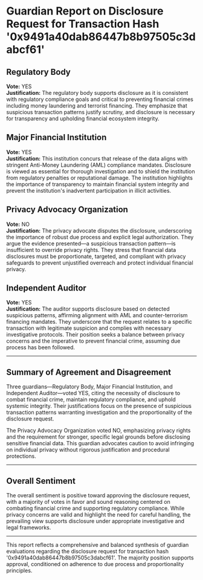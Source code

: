 # Guardian Report on Disclosure Request for Transaction Hash '0x9491a40dab86447b8b97505c3dabcf61'

## Regulatory Body  
**Vote:** YES  
**Justification:** The regulatory body supports disclosure as it is consistent with regulatory compliance goals and critical to preventing financial crimes including money laundering and terrorist financing. They emphasize that suspicious transaction patterns justify scrutiny, and disclosure is necessary for transparency and upholding financial ecosystem integrity.

## Major Financial Institution  
**Vote:** YES  
**Justification:** This institution concurs that release of the data aligns with stringent Anti-Money Laundering (AML) compliance mandates. Disclosure is viewed as essential for thorough investigation and to shield the institution from regulatory penalties or reputational damage. The institution highlights the importance of transparency to maintain financial system integrity and prevent the institution's inadvertent participation in illicit activities.

## Privacy Advocacy Organization  
**Vote:** NO  
**Justification:** The privacy advocate disputes the disclosure, underscoring the importance of robust due process and explicit legal authorization. They argue the evidence presented—a suspicious transaction pattern—is insufficient to override privacy rights. They stress that financial data disclosures must be proportionate, targeted, and compliant with privacy safeguards to prevent unjustified overreach and protect individual financial privacy.

## Independent Auditor  
**Vote:** YES  
**Justification:** The auditor supports disclosure based on detected suspicious patterns, affirming alignment with AML and counter-terrorism financing mandates. They underscore that the request relates to a specific transaction with legitimate suspicion and complies with necessary investigative protocols. Their position seeks a balance between privacy concerns and the imperative to prevent financial crime, assuming due process has been followed.

---

## Summary of Agreement and Disagreement  
Three guardians—Regulatory Body, Major Financial Institution, and Independent Auditor—voted YES, citing the necessity of disclosure to combat financial crime, maintain regulatory compliance, and uphold systemic integrity. Their justifications focus on the presence of suspicious transaction patterns warranting investigation and the proportionality of the disclosure request.

The Privacy Advocacy Organization voted NO, emphasizing privacy rights and the requirement for stronger, specific legal grounds before disclosing sensitive financial data. This guardian advocates caution to avoid infringing on individual privacy without rigorous justification and procedural protections.

---

## Overall Sentiment  
The overall sentiment is positive toward approving the disclosure request, with a majority of votes in favor and sound reasoning centered on combating financial crime and supporting regulatory compliance. While privacy concerns are valid and highlight the need for careful handling, the prevailing view supports disclosure under appropriate investigative and legal frameworks.

---

This report reflects a comprehensive and balanced synthesis of guardian evaluations regarding the disclosure request for transaction hash '0x9491a40dab86447b8b97505c3dabcf61'. The majority position supports approval, conditioned on adherence to due process and proportionality principles.